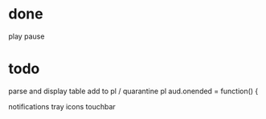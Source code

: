 done
====
play 
pause

todo
====
parse and display table
add to pl / quarantine pl
aud.onended = function() {

notifications
tray icons
touchbar